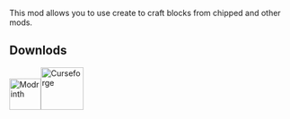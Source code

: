 This mod allows you to use create to craft blocks from chipped and other mods.

## Downlods

<a href="https://modrinth.com/mod/crafting-recipes-for-create" rel="nofollow"><img src="https://cdn.jsdelivr.net/npm/@intergrav/devins-badges@3/assets/cozy/available/modrinth_vector.svg" alt="Modrinth" height="56"></a><a href="https://www.curseforge.com/minecraft/mc-mods/crafting-recipes-for-create"><img src="https://cdn.jsdelivr.net/npm/@intergrav/devins-badges@3.2.0/assets/cozy/available/curseforge_vector.svg" alt="Curseforge" height="76"></a>
